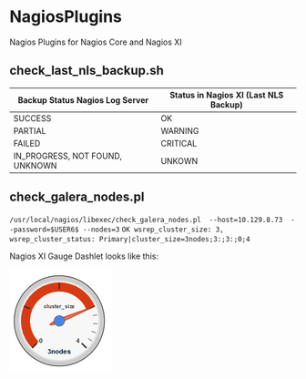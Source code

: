 # NagiosPlugins
Nagios Plugins for Nagios Core and Nagios XI


## check_last_nls_backup.sh


| Backup Status Nagios Log Server  | Status in Nagios XI (Last NLS Backup) |
|-----------------------------------|---------------------------------------|
| SUCCESS                           | OK                                    |
| PARTIAL                           | WARNING                               |
| FAILED                            | CRITICAL                              |
| IN_PROGRESS, NOT FOUND, UNKNOWN | UNKOWN                                |


## check_galera_nodes.pl

``/usr/local/nagios/libexec/check_galera_nodes.pl  --host=10.129.8.73  --password=$USER6$ --nodes=3``
``
OK wsrep_cluster_size: 3, wsrep_cluster_status: Primary|cluster_size=3nodes;3:;3:;0;4
``

Nagios XI Gauge Dashlet looks like this:

![Gauge](img/Galera%20Gauge.png)
